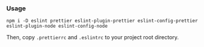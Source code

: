 ### Usage
```console
npm i -D eslint prettier eslint-plugin-prettier eslint-config-prettier eslint-plugin-node eslint-config-node
```

Then, copy ```.prettierrc``` and ```.eslintrc``` to your project root directory.
